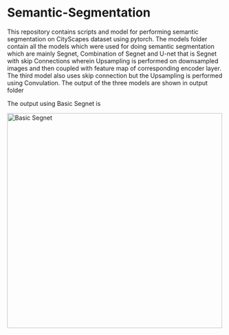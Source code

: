 # Semantic-Segmentation

This repository contains scripts and model for performing semantic segmentation on CityScapes dataset using pytorch. 
The models folder contain all the models which were used for doing semantic segmentation which are mainly Segnet, Combination of Segnet and U-net that is Segnet with skip Connections wherein Upsampling is performed on downsampled images and then coupled with feature map of corresponding encoder layer. The third model also uses skip connection but the Upsampling is performed using Convulation.
The output of the three models are shown in output folder

The output using Basic Segnet is
<p float="center">
  <img src="../master/output/img1.png" width="500" title="Basic Segnet"/>
</p>

